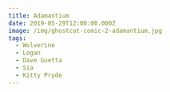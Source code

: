 ```yaml
---
title: Adamantium
date: 2019-05-29T12:00:00.000Z
image: /img/ghostcat-comic-2-adamantium.jpg
tags:
  - Wolverine
  - Logan
  - Dave Guetta
  - Sia
  - Kitty Pryde
---
```


